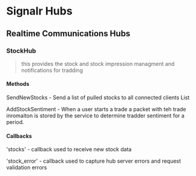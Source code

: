 # Signalr Hubs 
## Realtime Communications Hubs

### StockHub
>this provides the stock and stock impression managment and notifications for tradding 

#### Methods
SendNewStocks - Send a list of pulled stocks to all connected clients List<StockRate> 
  
AddStockSentiment - When a user starts a trade a packet with teh trade inromaiton is stored by the service to determine tradder sentiment for a period. 

#### Callbacks
'stocks' - callback used to receive new stock data

'stock_error' - callback used to capture hub server errors and request validation errors



